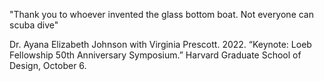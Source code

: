 

"Thank you to whoever invented the glass bottom boat. Not everyone can scuba dive"

Dr. Ayana Elizabeth Johnson with Virginia Prescott. 2022. “Keynote: Loeb Fellowship 50th Anniversary Symposium.” Harvard Graduate School of Design, October 6.